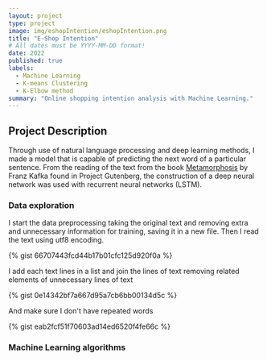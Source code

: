 ```yaml
---
layout: project
type: project
image: img/eshopIntention/eshopIntention.png
title: "E-Shop Intention"
# All dates must be YYYY-MM-DD format!
date: 2022
published: true
labels:
  - Machine Learning
  - K-means Clustering
  - K-Elbow method
summary: "Online shopping intention analysis with Machine Learning."
---
```




## Project Description

Through use of natural language processing and deep learning methods, I made a model that is capable of predicting the next word of a particular sentence. From the reading of the text from the book [Metamorphosis](https://www.gutenberg.org/cache/epub/5200/pg5200.txt) by Franz Kafka found in Project Gutenberg, the construction of a deep neural network was used with recurrent neural networks (LSTM).

### Data exploration
I start the data preprocessing taking the original text and removing extra and unnecessary information for training, saving it in a new file. Then I read the text using utf8 encoding.

{% gist 66707443fcd44b17b01cfc125d920f0a %}

I add each text lines in a list and join the lines of text removing related elements of unnecessary lines of text

{% gist 0e14342bf7a667d95a7cb6bb00134d5c %}

And make sure I don't have repeated words

{% gist eab2fcf51f70603ad14ed6520f4fe66c %}

### Machine Learning algorithms
